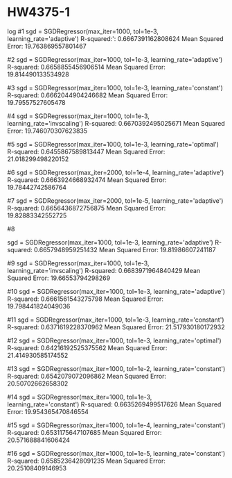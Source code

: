 # HW4375-1

log 
#1
sgd = SGDRegressor(max_iter=1000, tol=1e-3, learning_rate='adaptive')
R-squared:': 0.6667391162808624
Mean Squared Error: 19.763869557801467

#2
sgd = SGDRegressor(max_iter=1000, tol=1e-3, learning_rate='adaptive')
R-squared: 0.6658855456906514
Mean Squared Error: 19.814490133534928

#3
sgd = SGDRegressor(max_iter=1000, tol=1e-3, learning_rate='constant')
R-squared: 0.6662044904246682
Mean Squared Error: 19.79557527605478

#4
sgd = SGDRegressor(max_iter=1000, tol=1e-3, learning_rate='invscaling')
R-squared: 0.6670392495025671
Mean Squared Error: 19.746070307623835

#5
sgd = SGDRegressor(max_iter=1000, tol=1e-3, learning_rate='optimal')
R-squared: 0.6455867589813447
Mean Squared Error: 21.018299498220152

#6
sgd = SGDRegressor(max_iter=2000, tol=1e-4, learning_rate='adaptive')
R-squared: 0.6663924668932474
Mean Squared Error: 19.78442742586764

#7
sgd = SGDRegressor(max_iter=2000, tol=1e-5, learning_rate='adaptive')
R-squared: 0.6656436872756875
Mean Squared Error: 19.82883342552725

#8 

sgd = SGDRegressor(max_iter=1000, tol=1e-3, learning_rate='adaptive')
R-squared: 0.6657948959251432
Mean Squared Error: 19.81986607241187

#9 
sgd = SGDRegressor(max_iter=1000, tol=1e-3, learning_rate='invscaling')
R-squared: 0.6683971964840429
Mean Squared Error: 19.66553794298269

#10
sgd = SGDRegressor(max_iter=1000, tol=1e-3, learning_rate='adaptive')
R-squared: 0.6661561543275798
Mean Squared Error: 19.798441824049036

#11
sgd = SGDRegressor(max_iter=1000, tol=1e-3, learning_rate='constant')
R-squared: 0.6371619228370962
Mean Squared Error: 21.517930180172932

#12
sgd = SGDRegressor(max_iter=1000, tol=1e-3, learning_rate='optimal')
R-squared: 0.64216192525375562
Mean Squared Error: 21.414930585174552

#13 
sgd = SGDRegressor(max_iter=1000, tol=1e-2, learning_rate='constant')
R-squared: 0.6542079072096862
Mean Squared Error: 20.50702662658302

#14
sgd = SGDRegressor(max_iter=1000, tol=1e-3, learning_rate='constant')
R-squared: 0.6635269499517626
Mean Squared Error: 19.954365470846554

#15
sgd = SGDRegressor(max_iter=1000, tol=1e-4, learning_rate='constant')
R-squared: 0.6531175647107685
Mean Squared Error: 20.571688841606424

#16
sgd = SGDRegressor(max_iter=1000, tol=1e-5, learning_rate='constant')
R-squared: 0.6585236428091235
Mean Squared Error: 20.25108409146953
